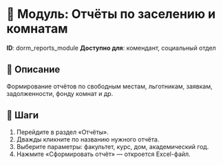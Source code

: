 # 📘 Модуль: Отчёты по заселению и комнатам
**ID**: dorm_reports_module
**Доступно для**: комендант, социальный отдел

## 📝 Описание
Формирование отчётов по свободным местам, льготникам, заявкам, задолженности, фонду комнат и др.

## 🩜 Шаги
1. Перейдите в раздел «Отчёты».
2. Дважды кликните по названию нужного отчёта.
3. Выберите параметры: факультет, курс, дом, академический год.
4. Нажмите «Сформировать отчёт» — откроется Excel-файл.
